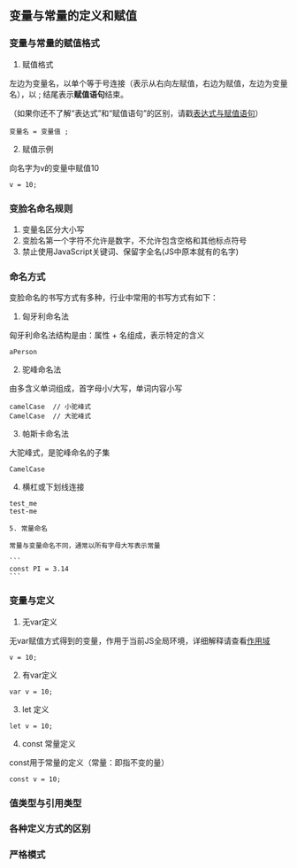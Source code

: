 ## 变量与常量的定义和赋值

### 变量与常量的赋值格式

1. 赋值格式

左边为变量名，以单个等于号连接（表示从右向左赋值，右边为赋值，左边为变量名），以 ; 结尾表示**赋值语句**结束。

（如果你还不了解“表达式”和“赋值语句”的区别，请戳[表达式与赋值语句](./)）

```
变量名 = 变量值 ; 
```

2. 赋值示例

向名字为v的变量中赋值10

```
v = 10;
```

### 变脸名命名规则

  1. 变量名区分大小写
  2. 变脸名第一个字符不允许是数字，不允许包含空格和其他标点符号
  3. 禁止使用JavaScript关键词、保留字全名(JS中原本就有的名字)

### 命名方式

变脸命名的书写方式有多种，行业中常用的书写方式有如下：

   1. 匈牙利命名法

   匈牙利命名法结构是由：属性 + 名组成，表示特定的含义

   ```
   aPerson
   ```

   2. 驼峰命名法

   由多含义单词组成，首字母小/大写，单词内容小写

   ```
   camelCase  // 小驼峰式
   CamelCase  // 大驼峰式
   ```

   3. 帕斯卡命名法

   大驼峰式，是驼峰命名的子集

   ```
   CamelCase
   ```

   4. 横杠或下划线连接

   ```
   test_me
   test-me
   ```

    5. 常量命名
    
    常量与变量命名不同，通常以所有字母大写表示常量

    ```
    const PI = 3.14
    ```

### 变量与定义

1. 无var定义

无var赋值方式得到的变量，作用于当前JS全局环境，详细解释请查看[作用域](./)

```
v = 10;
```

2. 有var定义

```
var v = 10;
```

3. let 定义

```
let v = 10;
```

4. const 常量定义

const用于常量的定义（常量：即指不变的量）

```
const v = 10;
```

### 值类型与引用类型

### 各种定义方式的区别

### 严格模式